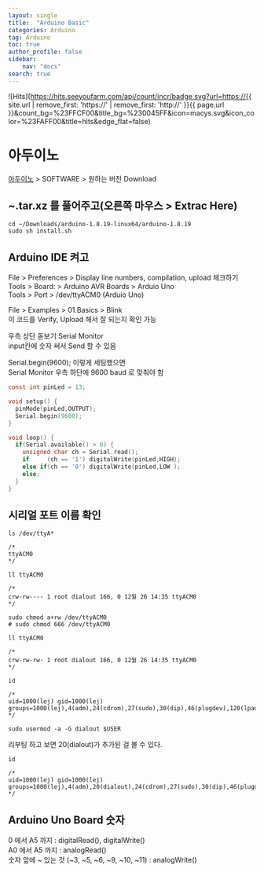 ```yaml
---
layout: single
title:  "Arduino Basic"
categories: Arduino
tag: Arduino
toc: true
author_profile: false
sidebar:
    nav: "docs"
search: true
---
```


![Hits](https://hits.seeyoufarm.com/api/count/incr/badge.svg?url=https://{{ site.url | remove_first: 'https://' | remove_first: 'http://' }}{{ page.url }}&count_bg=%23FFCF00&title_bg=%230045FF&icon=macys.svg&icon_color=%23FAFF00&title=hits&edge_flat=false)
  
# 아두이노  
[아두이노](https://www.arduino.cc/) > SOFTWARE > 원하는 버전 Download  

## ~.tar.xz 를 풀어주고(오른쪽 마우스 > Extrac Here)  

```
cd ~/Downloads/arduino-1.8.19-linux64/arduino-1.8.19
sudo sh install.sh
```  

## Arduino IDE 켜고  
File > Preferences > Display line numbers, compilation, upload 체크하기  
Tools > Board: > Arduino AVR Boards > Arduio Uno  
Tools > Port > /dev/ttyACM0 (Arduio Uno)  
  
File > Examples > 01.Basics > Blink  
이 코드를 Verify, Upload 해서 잘 되는지 확인 가능  
  
우측 상단 돋보기 Serial Monitor  
input칸에 숫자 써서 Send 할 수 있음  

Serial.begin(9600); 이렇게 세팅했으면  
Serial Monitor 우측 하단에 9600 baud 로 맞춰야 함  

```c
const int pinLed = 13;

void setup() {
  pinMode(pinLed,OUTPUT);
  Serial.begin(9600);
}

void loop() {
  if(Serial.available() > 0) {
    unsigned char ch = Serial.read();
    if     (ch == '1') digitalWrite(pinLed,HIGH);
    else if(ch == '0') digitalWrite(pinLed,LOW );
    else;
  }
}
```  

## 시리얼 포트 이름 확인
```
ls /dev/ttyA*

/*
ttyACM0
*/
```  

```
ll ttyACM0

/*
crw-rw---- 1 root dialout 166, 0 12월 26 14:35 ttyACM0
*/
```  


```
sudo chmod a+rw /dev/ttyACM0
# sudo chmod 666 /dev/ttyACM0
```  

```
ll ttyACM0

/*
crw-rw-rw- 1 root dialout 166, 0 12월 26 14:35 ttyACM0
*/
```  


```
id

/*
uid=1000(lej) gid=1000(lej) groups=1000(lej),4(adm),24(cdrom),27(sudo),30(dip),46(plugdev),120(lpadmin),133(lxd),134(sambashare)
*/
```  

```
sudo usermod -a -G dialout $USER
```  

리부팅 하고 보면 20(dialout)가 추가된 걸 볼 수 있다.  
```
id

/*
uid=1000(lej) gid=1000(lej) groups=1000(lej),4(adm),20(dialout),24(cdrom),27(sudo),30(dip),46(plugdev),120(lpadmin),133(lxd),134(sambashare)
*/
```  

## Arduino Uno Board 숫자  
0 에서 A5 까지 : digitalRead(), digitalWrite()  
A0 에서 A5 까지 : analogRead()  
숫자 앞에 ~ 있는 것 (~3, ~5, ~6, ~9, ~10, ~11) : analogWrite()  